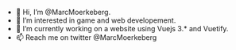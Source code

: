- 👋 Hi, I’m @MarcMoerkeberg.
- 👀 I’m interested in game and web developement.
- 🌱 I’m currently working on a website using Vuejs 3.* and Vuetify.
- 📫 Reach me on twitter @MarcMoerkeberg

<!---
MarcMoerkeberg/MarcMoerkeberg is a ✨ special ✨ repository because its `README.md` (this file) appears on your GitHub profile.
You can click the Preview link to take a look at your changes.
--->
